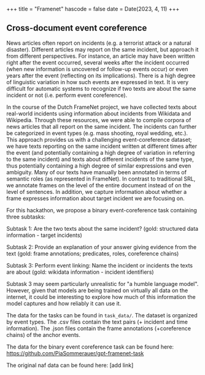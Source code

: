 +++
title = "Framenet"
hascode = false
date = Date(2023, 4, 11)
+++

## Cross-document event coreference

News articles often report on incidents (e.g. a terrorist attack or a natural disaster). Different articles may report on the same incident, but approach it from different perspectives. For instance, an article may have been written right after the event occurred, several weeks after the incident occurred (when new information is uncovered or follow-up events occur) or even years after the event (reflecting on its implications). There is a high degree of linguistic variation in how such events are expressed in text. It is very difficult for automatic systems to recognize if two texts are about the same incident or not (i.e. perform event coreference).

In the course of the Dutch FrameNet project, we have collected texts about real-world incidents using information about incidents from Wikidata and Wikipedia. Through these resources, we were able to compile corpora of news articles that all report on the same incident. The incidents can further be categorized in event types (e.g. mass shooting, royal wedding, etc.). This approach provides us with a challenging event-coreference dataset; we have texts reporting on the same incident written at different times after the event (and potentially containing a high degree of variation in referring to the same incident) and texts about different incidents of the same type, thus potentially containing a high degree of similar expressions and even ambiguity. Many of our texts have manually been annotated in terms of semantic roles (as represented in FrameNet). In contrast to traditional SRL, we annotate frames on the level of the entire document instead of on the level of sentences. In addition, we capture information about whether a frame expresses information about target incident we are focusing on.

For this hackathon, we propose a binary event-coreference task containing three subtasks:

Subtask 1: Are the two texts about the same incident? (gold: structured data information - target incidents)

Subtask 2: Provide an explanation of your answer giving evidence from the text (gold: frame annotations; predicates, roles, coreference chains)

Subtask 3: Perform event linking: Name the incident or incidents the texts are about (gold: wikidata information - incident identifiers)

Subtask 3 may seem particularly unrealistic for "a humble language model". However, given that models are being trained on virtually all data on the internet, it could be interesting to explore how much of this information the model captures and how reliably it can use it.

The data for the tasks can be found in `task_data/`. The dataset is organized by event types. The .csv files contain the text pairs (+ incident and time information). The .json files contain the frame annotations (+coreference chains) of the anchor events.

The data for the binary event coreference task can be found here: https://github.com/PiaSommerauer/gpt-framenet-task

The original naf data can be found here: [add link]
